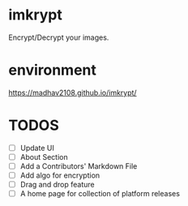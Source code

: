 # imkrypt
Encrypt/Decrypt your images.

# environment
https://madhav2108.github.io/imkrypt/


# TODOS
- [ ] Update UI
- [ ] About Section
- [ ] Add a Contributors' Markdown File
- [ ] Add algo for encryption
- [ ] Drag and drop feature
- [ ] A home page for collection of platform releases

